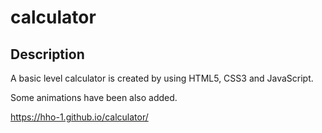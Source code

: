 # calculator

## Description

A basic level calculator is created by using HTML5, CSS3 and JavaScript.

Some animations have been also added.


https://hho-1.github.io/calculator/
